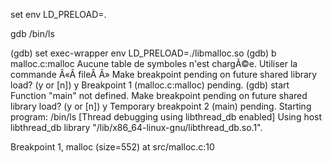 set env LD_PRELOAD=.

gdb /bin/ls

(gdb) set exec-wrapper env LD_PRELOAD=./libmalloc.so
(gdb) b malloc.c:malloc
Aucune table de symboles n'est chargÃ©e. Utiliser la commande Â«Â fileÂ Â»
Make breakpoint pending on future shared library load? (y or [n]) y
Breakpoint 1 (malloc.c:malloc) pending.
(gdb) start
Function "main" not defined.
Make breakpoint pending on future shared library load? (y or [n]) y
Temporary breakpoint 2 (main) pending.
Starting program: /bin/ls
[Thread debugging using libthread_db enabled]
Using host libthread_db library "/lib/x86_64-linux-gnu/libthread_db.so.1".

Breakpoint 1, malloc (size=552) at src/malloc.c:10